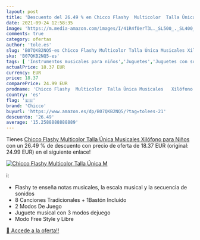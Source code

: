 ```yaml
---
layout: post
title: 'Descuento del 26.49 % en Chicco Flashy  Multicolor  Talla Única M'
date: 2021-09-24 12:58:35
image: 'https://m.media-amazon.com/images/I/41R4f0erT3L._SL500_._SL400_.jpg'
comments: true
category: ofertas
author: 'tole.es'
slug: 'B07QKB2NQ5-es Chicco Flashy Multicolor Talla Única Musicales Xilófono...'
sku: 'B07QKB2NQ5-es'
tags: [ 'Instrumentos musicales para niños','Juguetes','Juguetes con sonido','Juguetes para Bebés y primera infancia','Juguetes y juegos','Pianos para niños','chicco', ]
actualPrice: 18.37 EUR
currency: EUR
price: 18.37
comparePrice: 24.99 EUR
prodname: 'Chicco Flashy  Multicolor  Talla Única Musicales   Xilófono para Niños '
country: 'es'
flag: '🇪🇸'
brand: 'Chicco'
buyurl: 'https://www.amazon.es/dp/B07QKB2NQ5/?tag=tolees-21'
descuento: '26.49'
average: '15.2588888888889'
---
```


Tienes [Chicco Flashy  Multicolor  Talla Única Musicales   Xilófono para Niños ](https://www.amazon.es/dp/B07QKB2NQ5/?tag=tolees-21) con un 26.49 % de descuento con precio de oferta de 18.37 EUR (original: 24.99 EUR) en el siguiente enlace!

[![Chicco Flashy  Multicolor  Talla Única M](https://m.media-amazon.com/images/I/41R4f0erT3L._SL500_._SL400_.jpg)](https://www.amazon.es/dp/B07QKB2NQ5/?tag=tolees-21)

ℹ️:

- Flashy te enseña notas musicales, la escala musical y la secuencia de sonidos
- 8 Canciones Tradicionales + 1Bastón Incluído
- 2 Modos De Juego
- Juguete musical con 3 modos dejuego
- Modo Free Style y Libre

[🛒 Accede a la oferta!!](https://www.amazon.es/dp/B07QKB2NQ5/?tag=tolees-21)
